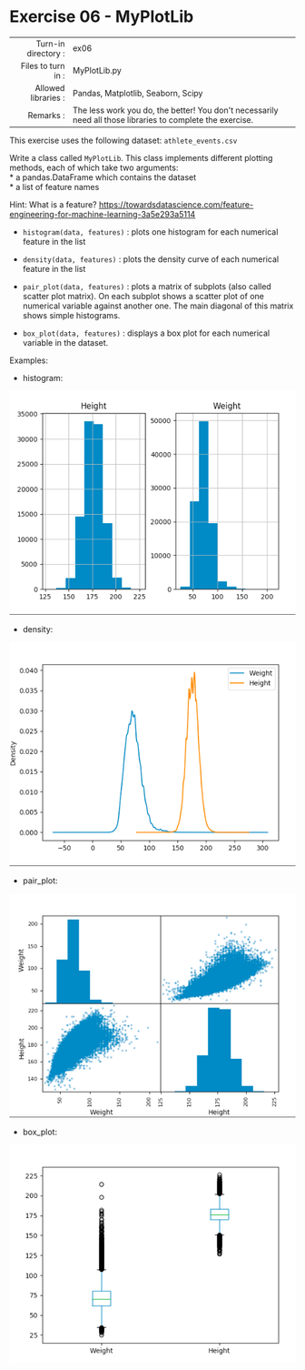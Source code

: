 # Exercise 06 - MyPlotLib

|                         |                    |
| -----------------------:| ------------------ |
|   Turn-in directory :   |  ex06              |
|   Files to turn in :    |  MyPlotLib.py      |
|   Allowed libraries :   |  Pandas, Matplotlib, Seaborn, Scipy|
|   Remarks :             |  The less work you do, the better! You don't necessarily need all those libraries to complete the exercise.|

This exercise uses the following dataset: `athlete_events.csv`

Write a class called `MyPlotLib`. This class implements different plotting methods, each of which take two arguments:  
	* a pandas.DataFrame which contains the dataset  
	* a list of feature names

Hint: What is a feature? <href src="https://towardsdatascience.com/feature-engineering-for-machine-learning-3a5e293a5114"><u><font color=blue>https://towardsdatascience.com/feature-engineering-for-machine-learning-3a5e293a5114</font></u></href>

* `histogram(data, features)` : plots one histogram for each numerical feature in the list

* `density(data, features)` : plots the density curve of each numerical feature in the list

* `pair_plot(data, features)` : plots a matrix of subplots (also called scatter plot matrix). On each subplot shows a scatter plot of one numerical variable against another one. The main diagonal of this matrix shows simple histograms.

* `box_plot(data, features)` : displays a box plot for each numerical variable in the dataset.

Examples:

* histogram:

<img src="day04/assets/ex06_histogram.png" />

* density:

<img src="day04/assets/ex06_density.png" />

* pair_plot:

<img src="day04/assets/ex06_pair_plot.png" />

* box_plot:

<img src="day04/assets/ex06_box_plot.png" />
